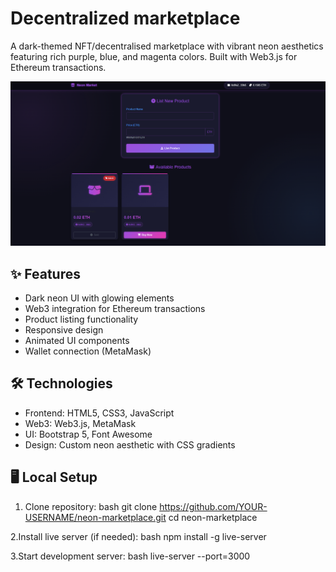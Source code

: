 # Decentralized marketplace

A dark-themed NFT/decentralised  marketplace with vibrant neon aesthetics featuring rich purple, blue, and magenta colors. Built with Web3.js for Ethereum transactions.

![Marketplace Preview](preview.png) 

## ✨ Features

- Dark neon UI with glowing elements
- Web3 integration for Ethereum transactions
- Product listing functionality
- Responsive design
- Animated UI components
- Wallet connection (MetaMask)

## 🛠 Technologies

- Frontend: HTML5, CSS3, JavaScript
- Web3: Web3.js, MetaMask
- UI: Bootstrap 5, Font Awesome
- Design: Custom neon aesthetic with CSS gradients


## 🖥 Local Setup

1. Clone repository:
   bash
   git clone https://github.com/YOUR-USERNAME/neon-marketplace.git
   cd neon-marketplace

2.Install live server (if needed):
    bash
  npm install -g live-server
  
3.Start development server:
  bash
  live-server --port=3000
